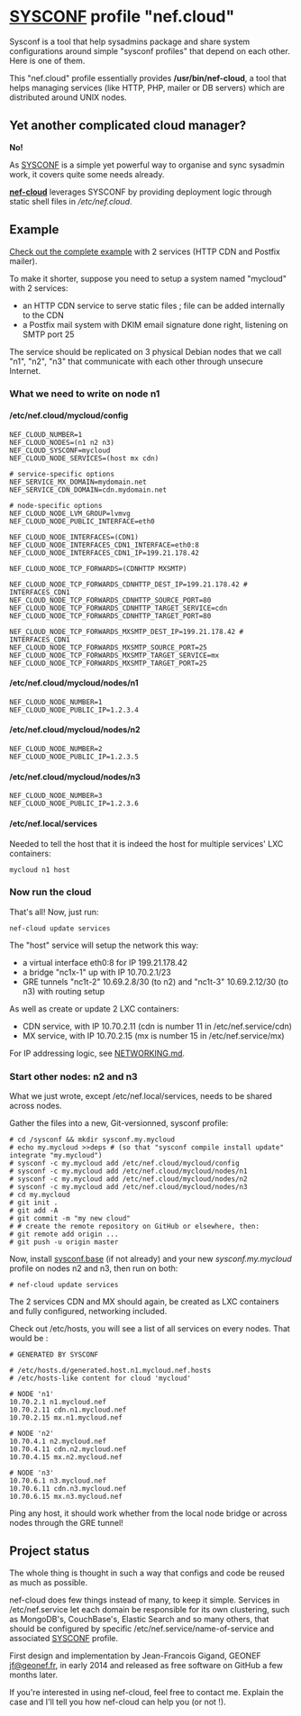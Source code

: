 [SYSCONF](https://github.com/geonef/sysconf.base) profile "nef.cloud"
======================================================================

Sysconf is a tool that help sysadmins package and share system configurations
around simple "sysconf profiles" that depend on each other. Here is one of them.

This "nef.cloud" profile essentially provides **/usr/bin/nef-cloud**, a tool
that helps managing services (like HTTP, PHP, mailer or DB servers) which
are distributed around UNIX nodes.


Yet another complicated cloud manager?
------------------------------------------------------------
**No!**

As [SYSCONF](https://github.com/geonef/sysconf.base) is a simple yet powerful
way to organise and sync sysadmin work, it covers quite some needs already.

**[nef-cloud](./tree/usr/bin/nef-cloud)** leverages SYSCONF by providing deployment logic through
static shell files in _/etc/nef.cloud_.


Example
-------
[Check out the complete example](./tree/usr/share/doc/nef.cloud/examples/mycloud-3nodes-2service)
with 2 services (HTTP CDN and Postfix mailer).

To make it shorter, suppose you need to setup a system named "mycloud" with 2 services:
* an HTTP CDN service to serve static files ; file can be added internally to the CDN
* a Postfix mail system with DKIM email signature done right, listening on SMTP port 25

The service should be replicated on 3 physical Debian nodes that we call "n1",
"n2", "n3" that communicate with each other through unsecure Internet.

### What we need to write on node n1

#### /etc/nef.cloud/mycloud/config
```
NEF_CLOUD_NUMBER=1
NEF_CLOUD_NODES=(n1 n2 n3)
NEF_CLOUD_SYSCONF=mycloud
NEF_CLOUD_NODE_SERVICES=(host mx cdn)

# service-specific options
NEF_SERVICE_MX_DOMAIN=mydomain.net
NEF_SERVICE_CDN_DOMAIN=cdn.mydomain.net

# node-specific options
NEF_CLOUD_NODE_LVM_GROUP=lvmvg
NEF_CLOUD_NODE_PUBLIC_INTERFACE=eth0

NEF_CLOUD_NODE_INTERFACES=(CDN1)
NEF_CLOUD_NODE_INTERFACES_CDN1_INTERFACE=eth0:8
NEF_CLOUD_NODE_INTERFACES_CDN1_IP=199.21.178.42

NEF_CLOUD_NODE_TCP_FORWARDS=(CDNHTTP MXSMTP)

NEF_CLOUD_NODE_TCP_FORWARDS_CDNHTTP_DEST_IP=199.21.178.42 # INTERFACES_CDN1
NEF_CLOUD_NODE_TCP_FORWARDS_CDNHTTP_SOURCE_PORT=80
NEF_CLOUD_NODE_TCP_FORWARDS_CDNHTTP_TARGET_SERVICE=cdn
NEF_CLOUD_NODE_TCP_FORWARDS_CDNHTTP_TARGET_PORT=80

NEF_CLOUD_NODE_TCP_FORWARDS_MXSMTP_DEST_IP=199.21.178.42 # INTERFACES_CDN1
NEF_CLOUD_NODE_TCP_FORWARDS_MXSMTP_SOURCE_PORT=25
NEF_CLOUD_NODE_TCP_FORWARDS_MXSMTP_TARGET_SERVICE=mx
NEF_CLOUD_NODE_TCP_FORWARDS_MXSMTP_TARGET_PORT=25
```

#### /etc/nef.cloud/mycloud/nodes/n1
```
NEF_CLOUD_NODE_NUMBER=1
NEF_CLOUD_NODE_PUBLIC_IP=1.2.3.4
```

#### /etc/nef.cloud/mycloud/nodes/n2
```
NEF_CLOUD_NODE_NUMBER=2
NEF_CLOUD_NODE_PUBLIC_IP=1.2.3.5
```

#### /etc/nef.cloud/mycloud/nodes/n3
```
NEF_CLOUD_NODE_NUMBER=3
NEF_CLOUD_NODE_PUBLIC_IP=1.2.3.6
```

#### /etc/nef.local/services
Needed to tell the host that it is indeed the host for multiple services' LXC containers:
```
mycloud n1 host
```

### Now run the cloud
That's all! Now, just run:
```
nef-cloud update services
```

The "host" service will setup the network this way:
* a virtual interface eth0:8 for IP 199.21.178.42
* a bridge "nc1x-1" up with IP 10.70.2.1/23
* GRE tunnels "nc1t-2" 10.69.2.8/30 (to n2) and "nc1t-3" 10.69.2.12/30 (to n3) with routing setup

As well as create or update 2 LXC containers:
* CDN service, with IP 10.70.2.11 (cdn is number 11 in /etc/nef.service/cdn)
* MX service, with IP 10.70.2.15 (mx is number 15 in /etc/nef.service/mx)

For IP addressing logic, see [NETWORKING.md](./NETWORKING.md).

### Start other nodes: n2 and n3
What we just wrote, except /etc/nef.local/services, needs to be shared across nodes.

Gather the files into a new, Git-versionned, sysconf profile:
```
# cd /sysconf && mkdir sysconf.my.mycloud
# echo my.mycloud >>deps # (so that "sysconf compile install update" integrate "my.mycloud")
# sysconf -c my.mycloud add /etc/nef.cloud/mycloud/config
# sysconf -c my.mycloud add /etc/nef.cloud/mycloud/nodes/n1
# sysconf -c my.mycloud add /etc/nef.cloud/mycloud/nodes/n2
# sysconf -c my.mycloud add /etc/nef.cloud/mycloud/nodes/n3
# cd my.mycloud
# git init .
# git add -A
# git commit -m "my new cloud"
# # create the remote repository on GitHub or elsewhere, then:
# git remote add origin ...
# git push -u origin master
```

Now, install [sysconf.base](https://github.com/geonef/sysconf.base) (if not already)
and your new _sysconf.my.mycloud_ profile on nodes n2 and n3, then run on both:
```
# nef-cloud update services
```

The 2 services CDN and MX should again, be created as LXC containers
and fully configured, networking included.

Check out /etc/hosts, you will see a list of all services on every nodes.
That would be :
```
# GENERATED BY SYSCONF

# /etc/hosts.d/generated.host.n1.mycloud.nef.hosts
# /etc/hosts-like content for cloud 'mycloud'

# NODE 'n1'
10.70.2.1 n1.mycloud.nef
10.70.2.11 cdn.n1.mycloud.nef
10.70.2.15 mx.n1.mycloud.nef

# NODE 'n2'
10.70.4.1 n2.mycloud.nef
10.70.4.11 cdn.n2.mycloud.nef
10.70.4.15 mx.n2.mycloud.nef

# NODE 'n3'
10.70.6.1 n3.mycloud.nef
10.70.6.11 cdn.n3.mycloud.nef
10.70.6.15 mx.n3.mycloud.nef
```

Ping any host, it should work whether from the local node bridge or across nodes through the GRE tunnel!


Project status
--------------
The whole thing is thought in such a way that configs and code be reused
as much as possible.

nef-cloud does few things instead of many, to keep it simple. Services in
/etc/nef.service let each domain be responsible for its own clustering, 
such as MongoDB's, CouchBase's, Elastic Search and so many others, that
should be configured by specific /etc/nef.service/name-of-service and
associated [SYSCONF](https://github.com/geonef/sysconf.base) profile.

First design and implementation by Jean-Francois Gigand, GEONEF <jf@geonef.fr>,
in early 2014 and released as free software on GitHub a few months later.

If you're interested in using nef-cloud, feel free to contact me. Explain the
case and I'll tell you how nef-cloud can help you (or not !).
